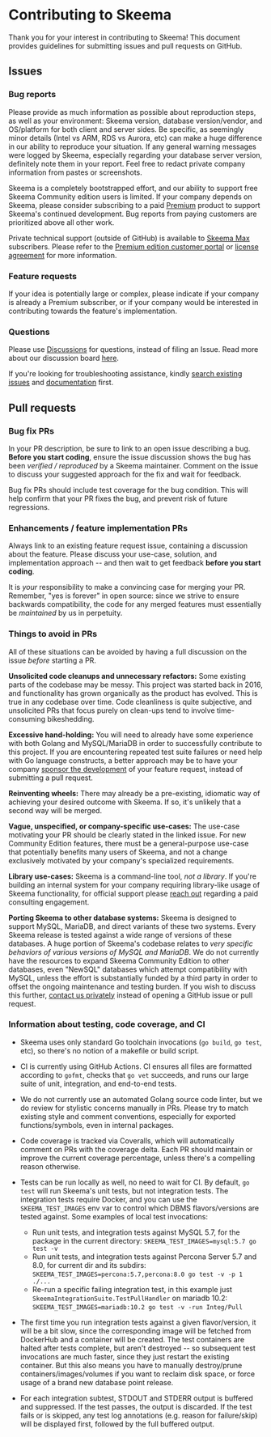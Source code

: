 # Contributing to Skeema

Thank you for your interest in contributing to Skeema! This document provides guidelines for submitting issues and pull requests on GitHub.

## Issues

### Bug reports

Please provide as much information as possible about reproduction steps, as well as your environment: Skeema version, database version/vendor, and OS/platform for both client and server sides. Be specific, as seemingly minor details (Intel vs ARM, RDS vs Aurora, etc) can make a huge difference in our ability to reproduce your situation. If any general warning messages were logged by Skeema, especially regarding your database server version, definitely note them in your report. Feel free to redact private company information from pastes or screenshots.

Skeema is a completely bootstrapped effort, and our ability to support free Skeema Community edition users is limited. If your company depends on Skeema, please consider subscribing to a paid [Premium](https://www.skeema.io/download/) product to support Skeema's continued development. Bug reports from paying customers are prioritized above all other work.

Private technical support (outside of GitHub) is available to [Skeema Max](https://www.skeema.io/download/) subscribers. Please refer to the [Premium edition customer portal](https://app.skeema.io/portal) or [license agreement](https://www.skeema.io/cli/subscription/LICENSE) for more information.

### Feature requests

If your idea is potentially large or complex, please indicate if your company is already a Premium subscriber, or if your company would be interested in contributing towards the feature's implementation.

### Questions

Please use [Discussions](https://github.com/skeema/skeema/discussions) for questions, instead of filing an Issue. Read more about our discussion board [here](https://github.com/skeema/skeema/discussions/232).

If you're looking for troubleshooting assistance, kindly [search existing issues](https://github.com/skeema/skeema/search?type=issues) and [documentation](https://www.google.com/search?q=documentation+site%3Awww.skeema.io) first.

## Pull requests

### Bug fix PRs

In your PR description, be sure to link to an open issue describing a bug. **Before you start coding**, ensure the issue discussion shows the bug has been *verified / reproduced* by a Skeema maintainer. Comment on the issue to discuss your suggested approach for the fix and wait for feedback.

Bug fix PRs should include test coverage for the bug condition. This will help confirm that your PR fixes the bug, and prevent risk of future regressions.

### Enhancements / feature implementation PRs

Always link to an existing feature request issue, containing a discussion about the feature. Please discuss your use-case, solution, and implementation approach -- and then wait to get feedback **before you start coding**.

It is *your* responsibility to make a convincing case for merging your PR. Remember, "yes is forever" in open source: since we strive to ensure backwards compatibility, the code for any merged features must essentially be *maintained* by us in perpetuity.

### Things to avoid in PRs

All of these situations can be avoided by having a full discussion on the issue *before* starting a PR.

**Unsolicited code cleanups and unnecessary refactors:** Some existing parts of the codebase may be messy. This project was started back in 2016, and functionality has grown organically as the product has evolved. This is true in any codebase over time. Code cleanliness is quite subjective, and unsolicited PRs that focus purely on clean-ups tend to involve time-consuming bikeshedding.

**Excessive hand-holding:** You will need to already have some experience with both Golang and MySQL/MariaDB in order to successfully contribute to this project. If you are encountering repeated test suite failures or need help with Go language constructs, a better approach may be to have your company [sponsor the development](https://www.skeema.io/contact/) of your feature request, instead of submitting a pull request.

**Reinventing wheels:** There may already be a pre-existing, idiomatic way of achieving your desired outcome with Skeema. If so, it's unlikely that a second way will be merged.

**Vague, unspecified, or company-specific use-cases:** The use-case motivating your PR should be clearly stated in the linked issue. For new Community Edition features, there must be a general-purpose use-case that potentially benefits many users of Skeema, and not a change exclusively motivated by your company's specialized requirements.

**Library use-cases:** Skeema is a command-line tool, *not a library*. If you're building an internal system for your company requiring library-like usage of Skeema functionality, for official support please [reach out](https://www.skeema.io/contact/) regarding a paid consulting engagement.

**Porting Skeema to other database systems:** Skeema is designed to support MySQL, MariaDB, and direct variants of these two systems. Every Skeema release is tested against a wide range of versions of these databases. A huge portion of Skeema's codebase relates to *very specific behaviors of various versions of MySQL and MariaDB*. We do not currently have the resources to expand Skeema Community Edition to other databases, even "NewSQL" databases which attempt compatibility with MySQL, unless the effort is substantially funded by a third party in order to offset the ongoing maintenance and testing burden. If you wish to discuss this further, [contact us privately](https://www.skeema.io/contact/) instead of opening a GitHub issue or pull request.

### Information about testing, code coverage, and CI

* Skeema uses only standard Go toolchain invocations (`go build`, `go test`, etc), so there's no notion of a makefile or build script.

* CI is currently using GitHub Actions. CI ensures all files are formatted according to `gofmt`, checks that `go vet` succeeds, and runs our large suite of unit, integration, and end-to-end tests.

* We do not currently use an automated Golang source code linter, but we do review for stylistic concerns manually in PRs. Please try to match existing style and comment conventions, especially for exported functions/symbols, even in internal packages.

* Code coverage is tracked via Coveralls, which will automatically comment on PRs with the coverage delta. Each PR should maintain or improve the current coverage percentage, unless there's a compelling reason otherwise.

* Tests can be run locally as well, no need to wait for CI. By default, `go test` will run Skeema's unit tests, but not integration tests. The integration tests require Docker, and you can use the `SKEEMA_TEST_IMAGES` env var to control which DBMS flavors/versions are tested against. Some examples of local test invocations:
  * Run unit tests, and integration tests against MySQL 5.7, for the package in the current directory: `SKEEMA_TEST_IMAGES=mysql:5.7 go test -v`
  * Run unit tests, and integration tests against Percona Server 5.7 and 8.0, for current dir and its subdirs: `SKEEMA_TEST_IMAGES=percona:5.7,percona:8.0 go test -v -p 1 ./...`
  * Re-run a specific failing integration test, in this example just `SkeemaIntegrationSuite.TestPullHandler` on mariadb 10.2: `SKEEMA_TEST_IMAGES=mariadb:10.2 go test -v -run Integ/Pull`

* The first time you run integration tests against a given flavor/version, it will be a bit slow, since the corresponding image will be fetched from DockerHub and a container will be created. The test containers are halted after tests complete, but aren't destroyed -- so subsequent test invocations are much faster, since they just restart the existing container. But this also means you have to manually destroy/prune containers/images/volumes if you want to reclaim disk space, or force usage of a brand new database point release.

* For each integration subtest, STDOUT and STDERR output is buffered and suppressed. If the test passes, the output is discarded. If the test fails or is skipped, any test log annotations (e.g. reason for failure/skip) will be displayed first, followed by the full buffered output.

